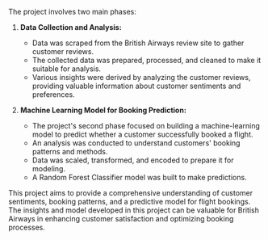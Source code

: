 The project involves two main phases:

1. **Data Collection and Analysis:**
   - Data was scraped from the British Airways review site to gather customer reviews.
   - The collected data was prepared, processed, and cleaned to make it suitable for analysis.
   - Various insights were derived by analyzing the customer reviews, providing valuable information about customer sentiments and preferences.

2. **Machine Learning Model for Booking Prediction:**
   - The project's second phase focused on building a machine-learning model to predict whether a customer successfully booked a flight.
   - An analysis was conducted to understand customers' booking patterns and methods.
   - Data was scaled, transformed, and encoded to prepare it for modeling.
   - A Random Forest Classifier model was built to make predictions.

This project aims to provide a comprehensive understanding of customer sentiments, booking patterns, and a predictive model for flight bookings. The insights and model developed in this project can be valuable for British Airways in enhancing customer satisfaction and optimizing booking processes.

